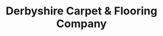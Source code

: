 ---
title: "Derbyshire Carpet & Flooring Company"
url: /derby/derbyshire-carpet-and-flooring-company/
shop: carpet
---